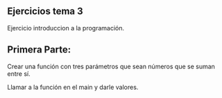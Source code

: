 ## Ejercicios tema 3

Ejercicio introduccion a la programación.

## Primera Parte:

Crear una función con tres parámetros que sean números que se suman entre sí.

Llamar a la función en el main y darle valores.

